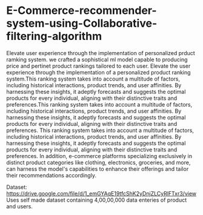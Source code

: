 # E-Commerce-recommender-system-using-Collaborative-filtering-algorithm
Elevate user experience through the implementation of personalized prduct ramking system. we crafted a sophistical ml model capable to producing price and pertinet product rankings tailored to each user.
Elevate the user experience through the implementation of a personalized product ranking system.This ranking system takes into account a multitude of factors, including historical interactions, product trends, and user affinities. By harnessing these insights, it adeptly forecasts and suggests the optimal products for every individual, aligning with their distinctive traits and preferences.This ranking system takes into account a multitude of factors, including historical interactions, product trends, and user affinities. By harnessing these insights, it adeptly forecasts and suggests the optimal products for every individual, aligning with their distinctive traits and preferences.
This ranking system takes into account a multitude of factors, including historical interactions, product trends, and user affinities. By harnessing these insights, it adeptly forecasts and suggests the optimal products for every individual, aligning with their distinctive traits and preferences.
In addition, e-commerce platforms specializing exclusively in distinct product categories like clothing, electronics, groceries, and more, can harness the model's capabilities to enhance their offerings and tailor their recommendations accordingly.

Dataset:
https://drive.google.com/file/d/1_emGYAqE19tfcShK2yDnjZLCyRlFTxr3/view
Uses self made dataset containing 4,00,00,000 data enteries of product and users.
